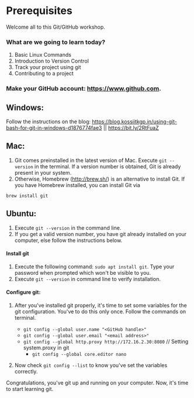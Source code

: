 # Prerequisites
Welcome all to this Git/GitHub workshop.


### What are we going to learn today?

1. Basic Linux Commands
2. Introduction to Version Control
3. Track your project using git
4. Contributing to a project

### Make your GitHub account: https://www.github.com.

## Windows: 

Follow the instructions on the blog: https://blog.kossiitkgp.in/using-git-bash-for-git-in-windows-d1876774fae3 || https://bit.ly/2RtFuaZ

## Mac:

1. Git comes preinstalled in the latest version of Mac. Execute `git --version` in the terminal. If a version number is obtained, Git is already present in your system.  
2. Otherwise, Homebrew (http://brew.sh/) is an alternative to install Git. If you have Homebrew installed, you can install Git via

`brew install git`

## Ubuntu:

1. Execute `git --version` in the command line.
2. If you get a valid version number, you have git already installed on your computer, else follow the instructions below.

#### Install git

1. Execute the following command: `sudo apt install git`. Type your password when prompted which won't be visible to you.
2. Execute `git --version` in command line to verify installation.

#### Configure git:

1. After you've installed git properly, it's time to set some variables for the git configuration. You've to do this only once. Follow the commands on terminal.

	* `git config --global user.name "<GitHub handle>"`
	* `git config --global user.email "<email address>"`
	* `git config --global http.proxy http://172.16.2.30:8080`      // Setting system.proxy in git
    	* `git config --global core.editor nano`

3. Now check `git config --list` to know you've set the variables correctly.


Congratulations, you've git up and running on your computer. Now, it's time to start learning git.
